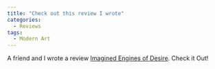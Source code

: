 ```yaml
---
title: "Check out this review I wrote"
categories:
  - Reviews
tags:
  - Modern Art    
---
```

A friend and I wrote a review
[Imagined Engines of Desire](https://www.cherwell.org/2024/05/16/imagined-engines-of-desire/). Check it Out!